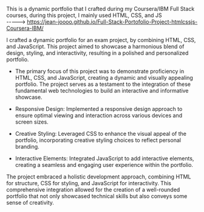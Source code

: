 This is a dynamic portfolio that I crafted during my Coursera/IBM Full Stack courses, during this project, I mainly used HTML, CSS, and JS        
-----> https://jean-joooo.github.io/Full-Stack-Portofolio-Project-htmlcssjs-Coursera-IBM/

I crafted a dynamic portfolio for an exam project, by combining HTML, CSS, and JavaScript. This project aimed to showcase a harmonious blend of design, styling, and interactivity, resulting in a polished and personalized portfolio.

- The primary focus of this project was to demonstrate proficiency in HTML, CSS, and JavaScript, creating a dynamic and visually appealing portfolio. The project serves as a testament to the integration of these fundamental web technologies to build an interactive and informative showcase.

- Responsive Design: Implemented a responsive design approach to ensure optimal viewing and interaction across various devices and screen sizes.

- Creative Styling: Leveraged CSS to enhance the visual appeal of the portfolio, incorporating creative styling choices to reflect personal branding.

- Interactive Elements: Integrated JavaScript to add interactive elements, creating a seamless and engaging user experience within the portfolio.

The project embraced a holistic development approach, combining HTML for structure, CSS for styling, and JavaScript for interactivity. This comprehensive integration allowed for the creation of a well-rounded portfolio that not only showcased technical skills but also conveys some sense of creativity.
